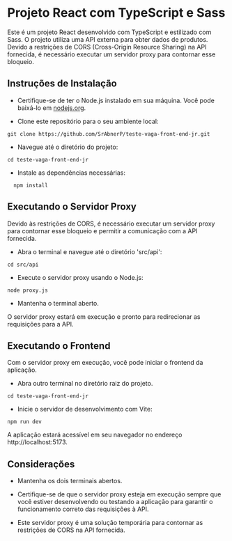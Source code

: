 # Projeto React com TypeScript e Sass

Este é um projeto React desenvolvido com TypeScript e estilizado com Sass. O projeto utiliza uma API externa para obter dados de produtos. Devido a restrições de CORS (Cross-Origin Resource Sharing) na API fornecida, é necessário executar um servidor proxy para contornar esse bloqueio.

## Instruções de Instalação

- Certifique-se de ter o Node.js instalado em sua máquina. Você pode baixá-lo em [nodejs.org](https://nodejs.org/en).

- Clone este repositório para o seu ambiente local:

```
git clone https://github.com/SrAbnerP/teste-vaga-front-end-jr.git
```

- Navegue até o diretório do projeto:

```
cd teste-vaga-front-end-jr
```

- Instale as dependências necessárias:

```
  npm install
```

## Executando o Servidor Proxy

Devido às restrições de CORS, é necessário executar um servidor proxy para contornar esse bloqueio e permitir a comunicação com a API fornecida.

- Abra o terminal e navegue até o diretório 'src/api':

```
cd src/api
```

- Execute o servidor proxy usando o Node.js:

```
node proxy.js
```

- Mantenha o terminal aberto.

O servidor proxy estará em execução e pronto para redirecionar as requisições para a API.

## Executando o Frontend

Com o servidor proxy em execução, você pode iniciar o frontend da aplicação.

- Abra outro terminal no diretório raiz do projeto.

```
cd teste-vaga-front-end-jr
```

- Inicie o servidor de desenvolvimento com Vite:

```
npm run dev
```

A aplicação estará acessível em seu navegador no endereço http://localhost:5173.

## Considerações

- Mantenha os dois terminais abertos.

- Certifique-se de que o servidor proxy esteja em execução sempre que você estiver desenvolvendo ou testando a aplicação para garantir o funcionamento correto das requisições à API.

- Este servidor proxy é uma solução temporária para contornar as restrições de CORS na API fornecida.
